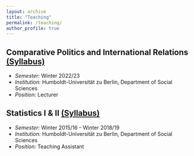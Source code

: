 ```yaml
---
layout: archive
title: "Teaching"
permalink: /teaching/
author_profile: true
---
```

## Comparative Politics and International Relations [(Syllabus)]()
* *Semester:*  Winter 2022/23  
* *Institution:* Humboldt-Universität zu Berlin, Department of Social Sciences   
* *Position:* Lecturer  

## Statistics I & II [(Syllabus)]()  
* *Semester:*  Winter 2015/16 - Winter 2018/19  
* *Institution:* Humboldt-Universität zu Berlin, Department of Social Sciences   
* *Position:* Teaching Assistant  
